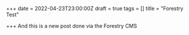 +++
date = 2022-04-23T23:00:00Z
draft = true
tags = []
title = "Forestry Test"

+++
And this is a new post done via the Forestry CMS